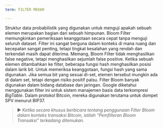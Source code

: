 ```yaml
---
term: FILTER MEKAR

---
```

Struktur data probabilistik yang digunakan untuk menguji apakah sebuah elemen merupakan bagian dari sebuah himpunan. Bloom Filter memungkinkan pemeriksaan keanggotaan secara cepat tanpa menguji seluruh dataset. Filter ini sangat berguna dalam konteks di mana ruang dan kecepatan sangat penting, tetapi tingkat kesalahan yang rendah dan terkendali masih dapat diterima. Memang, Bloom Filter tidak menghasilkan false negative, tetapi menghasilkan sejumlah false positive. Ketika sebuah elemen ditambahkan ke filter, beberapa fungsi hash menghasilkan posisi dalam larik bit. Untuk memeriksa keanggotaan, fungsi hash yang sama digunakan. Jika semua bit yang sesuai di-set, elemen tersebut mungkin ada di dalam set, tetapi dengan risiko positif palsu. Filter Bloom banyak digunakan dalam bidang database dan jaringan. Google diketahui menggunakan filter ini untuk sistem manajemen basis data terkompresi *BigTable*. Dalam protokol Bitcoin, mereka digunakan terutama untuk dompet SPV menurut BIP37.

> ► *Ketika secara khusus berbicara tentang penggunaan Filter Bloom dalam konteks transaksi Bitcoin, istilah "Pemfilteran Bloom Transaksi" terkadang ditemukan.*
